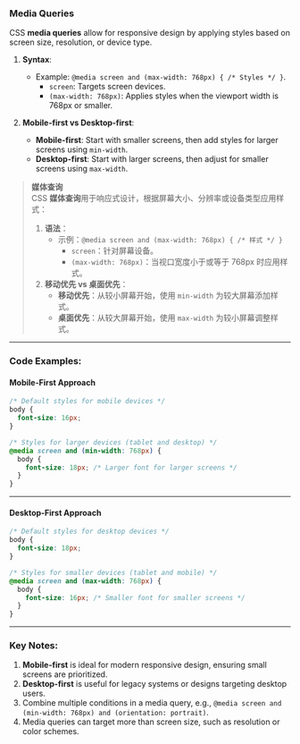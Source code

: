 ### Media Queries  

CSS **media queries** allow for responsive design by applying styles based on screen size, resolution, or device type.  

1. **Syntax**:  
   - Example: `@media screen and (max-width: 768px) { /* Styles */ }`.  
     - `screen`: Targets screen devices.  
     - `(max-width: 768px)`: Applies styles when the viewport width is 768px or smaller.  

2. **Mobile-first vs Desktop-first**:  
   - **Mobile-first**: Start with smaller screens, then add styles for larger screens using `min-width`.  
   - **Desktop-first**: Start with larger screens, then adjust for smaller screens using `max-width`.  

> **媒体查询**  
> CSS **媒体查询**用于响应式设计，根据屏幕大小、分辨率或设备类型应用样式：  
> 1. **语法**：  
>    - 示例：`@media screen and (max-width: 768px) { /* 样式 */ }`  
>      - `screen`：针对屏幕设备。  
>      - `(max-width: 768px)`：当视口宽度小于或等于 768px 时应用样式。  
> 2. **移动优先 vs 桌面优先**：  
>    - **移动优先**：从较小屏幕开始，使用 `min-width` 为较大屏幕添加样式。  
>    - **桌面优先**：从较大屏幕开始，使用 `max-width` 为较小屏幕调整样式。  

---

### Code Examples:

#### **Mobile-First Approach**
```css
/* Default styles for mobile devices */
body {
  font-size: 16px;
}

/* Styles for larger devices (tablet and desktop) */
@media screen and (min-width: 768px) {
  body {
    font-size: 18px; /* Larger font for larger screens */
  }
}
```

---

#### **Desktop-First Approach**
```css
/* Default styles for desktop devices */
body {
  font-size: 18px;
}

/* Styles for smaller devices (tablet and mobile) */
@media screen and (max-width: 768px) {
  body {
    font-size: 16px; /* Smaller font for smaller screens */
  }
}
```

---

### Key Notes:
1. **Mobile-first** is ideal for modern responsive design, ensuring small screens are prioritized.  
2. **Desktop-first** is useful for legacy systems or designs targeting desktop users.  
3. Combine multiple conditions in a media query, e.g., `@media screen and (min-width: 768px) and (orientation: portrait)`.  
4. Media queries can target more than screen size, such as resolution or color schemes.
